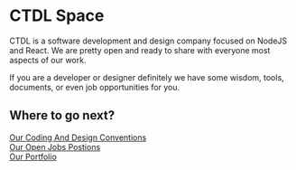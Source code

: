 # CTDL Space

CTDL is a software development and design company focused on NodeJS and React. We are pretty open and ready to share with everyone most aspects of our work. 

If you are a developer or designer definitely we have some wisdom, tools, documents, or even job opportunities for you.

## Where to go next?
[Our Coding And Design Conventions](docs/conventions.md)  
[Our Open Jobs Postions](docs/jobs.md)   
[Our Portfolio](docs/porfolio.md)   

